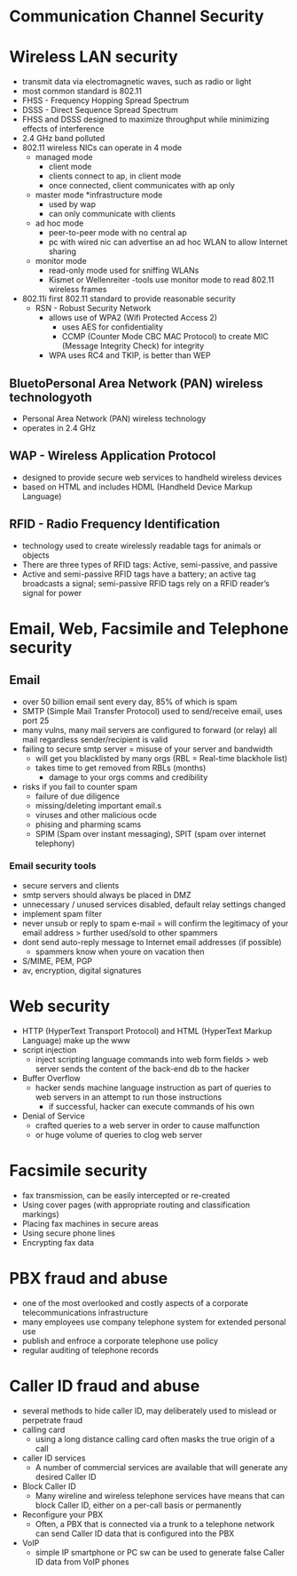 # Communication Channel Security

# Wireless LAN security
* transmit data via electromagnetic waves, such as radio or light
* most common standard is 802.11
* FHSS - Frequency Hopping Spread Spectrum
* DSSS - Direct Sequence Spread Spectrum
* FHSS and DSSS designed to maximize throughput while minimizing effects of interference
* 2.4 GHz band polluted
* 802.11 wireless NICs can operate in 4 mode
  * managed mode 
    * client mode
    * clients connect to ap, in client mode
    * once connected, client communicates with ap only
  * master mode 
    *infrastructure mode
    * used by wap
    * can only communicate with clients
  * ad hoc mode 
    * peer-to-peer mode with no central ap
    * pc with wired nic can advertise an ad hoc WLAN to allow Internet sharing
  * monitor mode
    * read-only mode used for sniffing WLANs
    * Kismet or Wellenreiter -tools use monitor mode to read 802.11 wireless frames
* 802.11i first 802.11 standard to provide reasonable security
    * RSN - Robust Security Network
      * allows use of WPA2 (Wifi Protected Access 2)
        * uses AES for confidentiality
        * CCMP (Counter Mode CBC MAC Protocol) to create MIC (Message Integrity Check) for integrity
      * WPA uses RC4 and TKIP, is better than WEP
      
## BluetoPersonal Area Network (PAN) wireless technologyoth
* Personal Area Network (PAN) wireless technology
* operates in 2.4 GHz

## WAP - Wireless Application Protocol
* designed to provide secure web services to handheld wireless devices
* based on HTML and includes HDML (Handheld Device Markup Language)

## RFID - Radio Frequency Identification
* technology used to create wirelessly readable tags for animals or objects
* There are three types of RFID tags: Active, semi-passive, and passive
* Active and semi-passive RFID tags have a battery; an active tag broadcasts a signal; semi-passive RFID tags rely on a RFID reader’s signal for power

# Email, Web, Facsimile and Telephone security

## Email
* over 50 billion email sent every day, 85% of which is spam
* SMTP (Simple Mail Transfer Protocol) used to send/receive email, uses port 25
* many vulns, many mail servers are configured to forward (or relay) all mail regardless sender/recipient is valid
* failing to secure smtp server = misuse of your server and bandwidth
  * will get you blacklisted by many orgs (RBL = Real-time blackhole list)
  * takes time to get removed from RBLs (months)
    * damage to your orgs comms and credibility
* risks if you fail to counter spam
  * failure of due diligence
  * missing/deleting important email.s
  * viruses and other malicious ocde
  * phising and pharming scams
  * SPIM (Spam over instant messaging), SPIT (spam over internet telephony)

### Email security tools
* secure servers and clients
* smtp servers should always be placed in DMZ
* unnecessary / unused services disabled, default relay settings changed
* implement spam filter
* never unsub or reply to spam e-mail = will confirm the legitimacy of your email address > further used/sold to other spammers
* dont send auto-reply message to Internet email addresses (if possible)
  * spammers know when youre on vacation then
* S/MIME, PEM, PGP
* av, encryption, digital signatures

# Web security
* HTTP (HyperText Transport Protocol) and HTML (HyperText Markup Language) make up the www
* script injection
  * inject scripting language commands into web form fields > web server sends the content of the back-end db to the hacker
* Buffer Overflow
  * hacker sends machine language instruction as part of queries to web servers in an attempt to run those instructions
    * if successful, hacker can execute commands of his own
* Denial of Service
  * crafted queries to a web server in order to cause malfunction
  * or huge volume of queries to clog web server

# Facsimile security
* fax transmission, can be easily intercepted or re-created
* Using cover pages (with appropriate routing and classification markings)
* Placing fax machines in secure areas
* Using secure phone lines
* Encrypting fax data

# PBX fraud and abuse
* one of the most overlooked and costly aspects of a corporate telecommunications infrastructure
* many employees use company telephone system for extended personal use
* publish and enfroce a corporate telephone use policy
* regular auditing of telephone records

# Caller ID fraud and abuse
* several methods to hide caller ID, may deliberately used to mislead or perpetrate fraud
* calling card
  * using a long distance calling card often masks the true origin of a call
* caller ID services
  * A number of commercial services are available that will generate any desired Caller ID
* Block Caller ID
  * Many wireline and wireless telephone services have means that can block Caller ID, either on a per-call basis or permanently
* Reconfigure your PBX
  * Often, a PBX that is connected via a trunk to a telephone network can send Caller ID data that is configured into the PBX
* VoIP
  * simple IP smartphone or PC sw can be used to generate false Caller ID data from VoIP phones

